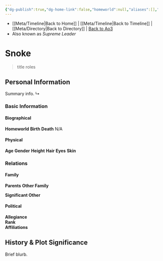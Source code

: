 ```yaml
---
{"dg-publish":true,"dg-home-link":false,"homeworld":null,"aliases":[],"tags":["character","firstorder","forcesensitive"],"permalink":"/characters/snoke/","dgHomeLink":false,"dgPassFrontmatter":true}
---
```


- [[Meta/Timeline\|Back to Home]] | [[Meta/Timeline\|Back to Timeline]] | [[Meta/Directory\|Back to Directory]] | [Back to Ao3](https://archiveofourown.org/works/19334440/chapters/45992584)
- Also known as *Supreme Leader*

# Snoke
>title roles

## Personal Information
Summary info.
↳

### Basic Information

#### Biographical
**Homeworld** 
**Birth**
**Death** N/A

#### Physical
**Age** 
**Gender** 
**Height** 
**Hair** 
**Eyes** 
**Skin** 

### Relations

#### Family
**Parents** 
**Other Family**

**Significant Other** 

#### Political
**Allegiance**  
**Rank**  
**Affiliations**  

## History & Plot Significance
Brief blurb.